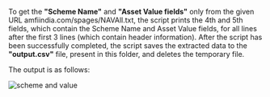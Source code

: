 To get the **"Scheme Name"** and **"Asset Value fields"** only from the given URL amfiindia.com/spages/NAVAll.txt, the script prints the 4th and 5th fields, which contain the Scheme Name and Asset Value fields, for all lines after the first 3 lines (which contain header information).
After the script has been successfully completed, the script saves the extracted data to the **"output.csv"** file, present in this folder, and deletes the temporary file.

The output is as follows:

![scheme and value](https://user-images.githubusercontent.com/75660041/234077540-713b2d03-7508-4cae-ad8d-a28e0ea80ebf.png)
